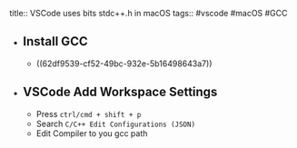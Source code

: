 title:: VSCode uses bits stdc++.h in macOS
tags:: #vscode #macOS #GCC

- ## Install GCC
	- ((62df9539-cf52-49bc-932e-5b16498643a7))
- ## VSCode Add Workspace Settings
	- Press `ctrl/cmd + shift + p`
	- Search `C/C++ Edit Configurations (JSON)`
	- Edit Compiler to you gcc path